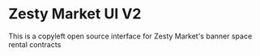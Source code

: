 # Zesty Market UI V2

This is a copyleft open source interface for Zesty Market's banner space rental contracts

